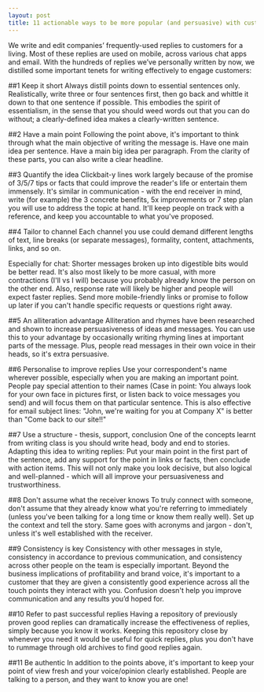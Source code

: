 ```yaml
---
layout: post
title: 11 actionable ways to be more popular (and persuasive) with customers
---
```


We write and edit companies’ frequently-used replies to customers for a living. Most of these replies are used on mobile, across various chat apps and email. With the hundreds of replies we’ve personally written by now, we distilled some important tenets for writing effectively to engage customers:

##1 Keep it short
Always distill points down to essential sentences only. Realistically, write three or four sentences first, then go back and whittle it down to that one sentence if possible. This embodies the spirit of essentialism, in the sense that you should weed words out that you can do without; a clearly-defined idea makes a clearly-written sentence.

##2 Have a main point
Following the point above, it's important to think through what the main objective of writing the message is. Have one main idea per sentence. Have a main big idea per paragraph. From the clarity of these parts, you can also write a clear headline.

##3 Quantify the idea 
Clickbait-y lines work largely because of the promise of 3/5/7 tips or facts that could improve the reader's life or entertain them immensely. It's similar in communication - with the end receiver in mind, write (for example) the 3 concrete benefits, 5x improvements or 7 step plan you will use to address the topic at hand. It'll keep people on track with a reference, and keep you accountable to what you've proposed. 

##4 Tailor to channel
Each channel you use could demand different lengths of text, line breaks (or separate messages), formality, content, attachments, links, and so on. 

Especially for chat: Shorter messages broken up into digestible bits would be better read. It's also most likely to be more casual, with more contractions (I'll vs I will) because you probably already know the person on the other end. Also, response rate will likely be higher and people will expect faster replies. Send more mobile-friendly links or promise to follow up later if you can't handle specific requests or questions right away. 

##5 An alliteration advantage
Alliteration and rhymes have been researched and shown to increase persuasiveness of ideas and messages. You can use this to your advantage by occasionally writing rhyming lines at important parts of the message. Plus, people read messages in their own voice in their heads, so it's extra persuasive. 

##6 Personalise to improve replies
Use your correspondent's name wherever possible, especially when you are making an important point. People pay special attention to their names (Case in point: You always look for your own face in pictures first, or listen back to voice messages you send) and will focus them on that particular sentence. This is also effective for email subject lines: "John, we're waiting for you at Company X" is better than "Come back to our site!!"

##7 Use a structure - thesis, support, conclusion 
One of the concepts learnt from writing class is you should write head, body and end to stories. Adapting this idea to writing replies: Put your main point in the first part of the sentence, add any support for the point in links or facts, then conclude with action items. This will not only make you look decisive, but also logical and well-planned - which will all improve your persuasiveness and trustworthiness.

##8 Don't assume what the receiver knows
To truly connect with someone, don't assume that they already know what you're referring to immediately (unless you've been talking for a long time or know them really well). Set up the context and tell the story. Same goes with acronyms and jargon - don't, unless it's well established with the receiver. 

##9 Consistency is key
Consistency with other messages in style, consistency in accordance to previous communication, and consistency across other people on the team is especially important. Beyond the business implications of profitability and brand voice, it's important to a customer that they are given a consistently good experience across all the touch points they interact with you. Confusion doesn't help you improve communication and any results you’d hoped for. 

##10 Refer to past successful replies 
Having a repository of previously proven good replies can dramatically increase the effectiveness of replies, simply because you know it works. Keeping this repository close by whenever you need it would be useful for quick replies, plus you don't have to rummage through old archives to find good replies again. 

##11 Be authentic 
In addition to the points above, it's important to keep your point of view fresh and your voice/opinion clearly established. People are talking to a person, and they want to know you are one!

